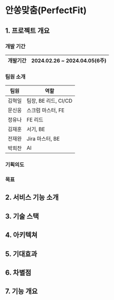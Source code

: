 # 안쏭맞춤(PerfectFit)

## 1. 프로젝트 개요

### 개발 기간

| 개발기간 | 2024.02.26 ~ 2024.04.05(6주)|
| --- | --- |

### 팀원 소개

| 팀원 | 역할 |
| --- | --- |
| 김혁일 | 팀장, BE 리드, CI/CD |
| 문신웅| 스크럼 마스터, FE |
| 정유나 | FE 리드 |
| 김재훈 | 서기, BE |
| 전재완 | Jira 마스터, BE |
| 박희찬 | AI |

### 기획의도

### 목표

## 2. 서비스 기능 소개

## 3. 기술 스택

## 4. 아키텍쳐

## 5. 기대효과

## 6. 차별점

## 7. 기능 개요
